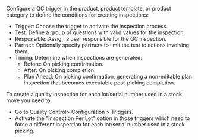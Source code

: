 Configure a QC trigger in the product, product template, or product category to define the conditions for creating inspections:

- Trigger: Choose the trigger to activate the inspection process.
- Test: Define a group of questions with valid values for the inspection.
- Responsible: Assign a user responsible for the QC inspection.
- Partner: Optionally specify partners to limit the test to actions involving them.
- Timing: Determine when inspections are generated:
    - Before: On picking confirmation.
    - After: On picking completion.
    - Plan Ahead: On picking confirmation, generating a non-editable plan inspection that becomes executable post-picking completion.

To create a quality inspection for each lot/serial number used in a stock
move you need to:

- Go to Quality Control> Configuration > Triggers.
- Activate the "Inspection Per Lot" option in those triggers which need
  to force a different inspection for each lot/serial number used in a
  stock picking.
